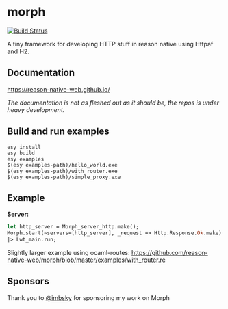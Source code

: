 # morph

[![Build Status](https://dev.azure.com/reason-native-web/morph/_apis/build/status/reason-native-web.morph?branchName=master)](https://dev.azure.com/reason-native-web/morph/_build/latest?definitionId=1&branchName=master)

A tiny framework for developing HTTP stuff in reason native using Httpaf and H2.

## Documentation

https://reason-native-web.github.io/

_The documentation is not as fleshed out as it should be, the repos is under heavy development._

## Build and run examples

```
esy install
esy build
esy examples
$(esy examples-path)/hello_world.exe
$(esy examples-path)/with_router.exe
$(esy examples-path)/simple_proxy.exe
```

## Example

**Server:**

```ocaml
let http_server = Morph_server_http.make();
Morph.start(~servers=[http_server], _request => Http.Response.Ok.make)
|> Lwt_main.run;
```

Slightly larger example using ocaml-routes: https://github.com/reason-native-web/morph/blob/master/examples/with_router.re

## Sponsors

Thank you to [@imbsky](https://github.com/imbsky) for sponsoring my work on Morph

